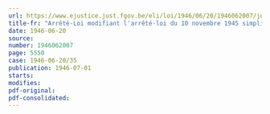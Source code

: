 ```yaml
---
url: https://www.ejustice.just.fgov.be/eli/loi/1946/06/20/1946062007/justel
title-fr: "Arrêté-Loi modifiant l'arrêté-loi du 10 novembre 1945 simplifiant la procédure dans certains cas d'infraction contre la sûreté extérieure de l'Etat"
date: 1946-06-20
source:
number: 1946062007
page: 5550
case: 1946-06-20/35
publication: 1946-07-01
starts:
modifies:
pdf-original:
pdf-consolidated:
---
```


